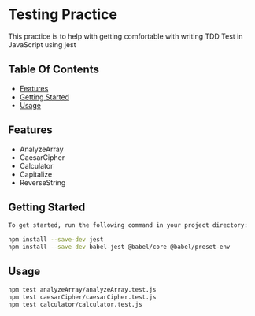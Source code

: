 # Testing Practice 

This practice is to help with getting comfortable with writing TDD Test in JavaScript using jest

## Table Of Contents

- [Features](#features)
- [Getting Started](#getting-started)
- [Usage](#usage)

## Features

- AnalyzeArray  <!-- takes an array of numbers and returns an object with the following properties: average, min, max, and length -->
- CaesarCipher  <!-- takes a string and a shift factor and returns it with each character “shifted” -->
- Calculator    <!-- An object that contains functions for the basic operations: add, subtract, divide, and multiply -->
- Capitalize    <!-- takes a string and returns it with the first character capitalized -->
- ReverseString <!-- takes a string and returns it reversed -->

## Getting Started

```bash
To get started, run the following command in your project directory:

npm install --save-dev jest
npm install --save-dev babel-jest @babel/core @babel/preset-env
```
## Usage 

```bash
npm test analyzeArray/analyzeArray.test.js 
npm test caesarCipher/caesarCipher.test.js 
npm test calculator/calculator.test.js
```